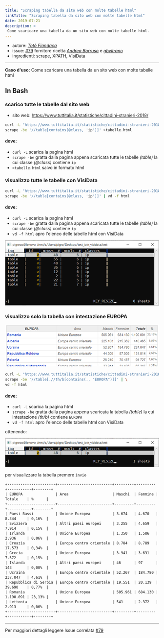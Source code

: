 ```yaml
---
title: "Scraping tabella da sito web con molte tabelle html"
linkTitle: "Scraping tabella da sito web con molte tabelle html"
date: 2019-07-21
description: >
 Come scaricare una tabella da un sito web con molte tabelle html.
---
```


* autore: _[Totò Fiandaca](https://twitter.com/totofiandaca?lang=it)_
* issue: [#79](https://github.com/opendatasicilia/tansignari/issues/79) fornitore ricetta *[Andrea Borruso](https://twitter.com/aborruso?lang=it)* e *[gbvitrano](https://twitter.com/gbvitrano)*
* ingredienti: [scrape](https://github.com/aborruso/scrape-cli), [XPATH](https://it.wikipedia.org/wiki/XPath), [VisiData](http://visidata.org/man/)

---

**Caso d'uso:** Come scaricare una tabella da un sito web con molte tabelle html

## In Bash

### scarico tutte le tabelle dal sito web

- sito web: https://www.tuttitalia.it/statistiche/cittadini-stranieri-2018/

```bash
curl -L "https://www.tuttitalia.it/statistiche/cittadini-stranieri-2018/" | \
scrape -be '//table[contains(@class, 'ip')]' >tabelle.html
```
#### dove:
- `curl -L` scarica la pagina html
- `scrape -be` gratta dalla pagina appena scaricata tutte le tabelle _(table)_ la cui classe _(@class)_ contiene `ip`
- `>tabelle.html` salvo in formato html


### visualizzo tutte le tabelle con VisiData

```bash
curl -L "https://www.tuttitalia.it/statistiche/cittadini-stranieri-2018/" | \
scrape -be '//table[contains(@class, 'ip')]' | vd -f html
```

#### dove:
- `curl -L` scarica la pagina html
- `scrape -be` gratta dalla pagina appena scaricata tutte le tabelle _(table)_ la cui classe _(@class)_ contiene `ip`
- `vd -f html` apro l'elenco delle tabelle html con VisiData

![](./imgs/scrape_01.png)

### visualizzo solo la tabella con intestazione EUROPA

![](./imgs/scrape_00.png)

```bash
curl -L "https://www.tuttitalia.it/statistiche/cittadini-stranieri-2018/" | \
scrape -be '//table[.//th/b[contains(., "EUROPA")]]' | \
vd -f html
```

#### dove:
- `curl -L` scarica la pagina html
- `scrape -be` gratta dalla pagina appena scaricata la tabella _(table)_ la cui intestazione _(th/b)_ contiene `EUROPA`
- `vd -f html` apro l'elenco delle tabelle html con VisiData

ottenendo:

![](./imgs/scrape_02.png)

per visualizzare la tabella premere `invio`

```
+----------------------+-------------------------+---------+---------+-----------+--------+
| EUROPA               | Area                    | Maschi  | Femmine | Totale    | %      |
+----------------------+-------------------------+---------+---------+-----------+--------+
| Paesi Bassi          | Unione Europea          | 3.674   | 4.670   | 8.344     | 0,16%  |
| Svizzera             | Altri paesi europei     | 3.255   | 4.659   | 7.914     | 0,15%  |
| Irlanda              | Unione Europea          | 1.350   | 1.586   | 2.936     | 0,06%  |
| Croazia              | Europa centro orientale | 8.784   | 8.789   | 17.573    | 0,34%  |
| Grecia               | Unione Europea          | 3.941   | 3.631   | 7.572     | 0,15%  |
| Islanda              | Altri paesi europei     | 46      | 97      | 143       | 0,00%  |
| Ucraina              | Europa centro orientale | 52.267  | 184.780 | 237.047   | 4,61%  |
| Repubblica di Serbia | Europa centro orientale | 19.551  | 20.139  | 39.690    | 0,77%  |
| Romania              | Unione Europea          | 505.961 | 684.130 | 1.190.091 | 23,13% |
| Lettonia             | Unione Europea          | 541     | 2.372   | 2.913     | 0,06%  |
+----------------------+-------------------------+---------+---------+-----------+--------+
```
---

Per maggiori dettagli leggere Issue correlata [#79](https://github.com/opendatasicilia/tansignari/issues/79)
